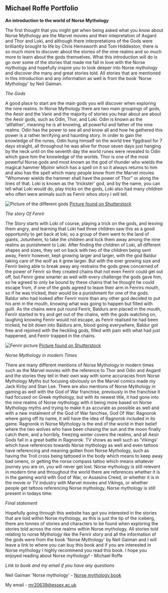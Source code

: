 ##  Michael Roffe Portfolio ##
**An introduction to the world of Norse Mythology**

The first thought that you might get when being asked what you know about Norse Mythology are the Marvel movies and their intepretation of Asgard and Thor and Loki, and although there interpretations of the Gods were brilliantly brought to life by Chris Hemsworth and Tom Hiddleston, there is so much more to discover about the stories of the nine realms and so much more to learn about the gods themselves. What this introduction will do is go over some of the stories that made me fall in love with the Norse mythology and hopefully inspire you to look deeper into Norse mythology and discover the many and great stories told. All stories that are mentioned in this introduction and any information as well is from the book 'Norse Mythology' by Neil Gaiman.


*The Gods*

A good place to start are the main gods you will discover when exploring the nine realms. In Norse Mythology there are two main groupings of gods, the Aesir and the Vanir and the majority of stories you hear about are about the Aesir gods, such as Odin, Thor, and Loki. Odin is known as the 'allfather', meaning he is all knowing, all powerful and father of the nine realms. Odin has the power to see all and know all and how he gathered this power is a rather terrifying and haunting story. In order to gain the knowledge of the runes, Odin hung himself on the world tree Yggdrasil for 7 days straight, all throughout he was alive for those seven days just hanging by the neck until on the seventh day the world runes were revealed to Odin which gave him the knowledge of the worlds. Thor is one of the most powerful Norse gods and most known as the god of thunder who wields the magical hammer Mjolnir which has a spell on it so it always returns to him and also has the spell which many people know from the Marvel movies "Whomever wields the hammer shall have the power of Thor" or along the lines of that. Loki is known as the 'trickster' god, and by the name, you can tell what Loki would do, play tricks on the gods, Loki also had many children who often were animals such as Fenrir whos story i will tell.

![Picture of the different gods](https://image.shutterstock.com/image-vector/norse-nordic-mythology-gods-600w-1316651117.jpg)
[Picture found on Shutterstock](https://image.shutterstock.com/image-vector/norse-nordic-mythology-gods-600w-1316651117.jpg)


*The story Of Fenrir*

The Story starts with Loki of course, playing a trick on the gods, and lesving them angry, and learning that Loki had three children saw this as a good opportunity to get back at loki, so a group of them went to the land of giants, Jotunheim, to take the children and lock them away among the nine realms as punishment to Loki. After finding the children of Loki, all different shapes and sizes, they set on back with two of the children being sent away, Fenrir however, kept growing larger and larger, with the god Baldur taking care of the wolf as it grew larger. But with the ever growing size and Fenrir being able to break away any restrains the gods grew concerned of the power of Fenrir so they created chains that not even Fenrir could get out off, but Fenrir grew smarter as well with every challenge the gods gave him, so he agreed to only be bound by these chains that he thought he could escape from, if one of the gods agreed to leave their arm in Fenrirs mouth, so if he was tricked, their would be a punishment for one of the gods. Baldur who had looked after Fenrir more than any other god decided to put his arm in the mouth, knowing what was going to happen but filled with guilt. As the chains were put round Fenrir, Baldurs arm placed in the mouth, Fenrir started to try and get out of the chains, with the gods watching on, laughing knowing Fenrir would not escape, as Fenrir realised he had been tricked, he bit down into Baldurs arm, blood going everywhere, Baldur got free and rejoined with the heckling gods, filled with pain with what had just happened, and Fenrir trapped in the chains.

![Fenrir picture](https://image.shutterstock.com/image-illustration/illustration-fenrir-giant-ice-wolf-600w-1962377044.jpg)
[Picture found on Shutterstock](https://www.shutterstock.com/image-illustration/illustration-fenrir-giant-ice-wolf-norse-1962377044)


*Norse Mythology in modern Times*

There are many different mentions of Norse Mythology in modern times such as the Marvel movies with the reference to Thor and Odin and Asgard and the stories they tell in their own way with some accuracies from Norse Mythology Myths but focusing obviously on the Marvel comics made my Jack Kirby and Stan Lee. There are also mentions of Norse Mythology in gaming as well with the God of War franchise, previously in the franchise it had focused on Greek mythology, but with its newest title, it had gone into the nine realms of Norse mythology with it being more based on Norse Mythology myths and trying to make it as accurate as possible as well and with a new instalment of the God of War fanchise, God Of War: Ragnorok where going off its name, it will have the idea of Ragnorok included in its game. Ragnorok in Norse Mythology is the end of the world in their belief where the two wolves who have been chasing the sun and the moon finally catch them, and a horribly, freezing winter covers the realms, and all Aesir Gods fall in a great battle in Ragnorok. TV shows as well such as 'Vikings' which have references towards Norse mythology as well and even tattoos have referencing and meaning gotten from Norse Mythology, such as having the Troll cross being tattooed in the body which means to keep away bad omens, or getting the norse compass tattoo which means whatever journey you are on, you will never get lost. Norse mythology is still relevent in modern time and throughout the world there are references whether it is in the gaming world with God of War, or Assasins Creed, or whether it is in the movie or TV industry with Marvel movies and Vikings, or whether people get tattoos referencing Norse mythology, Norse mythology is still present in todays time.


*Final statement*

Hopefully going through this website has got you interested in the stories that are told within Norse mythology, as this is just the tip of the iceberg, there are tonnes of stories and characters to be found when exploring the stories told across the nine realms within Norse mythology. All stories told relating to norse Mythology like the Fenrir story and all the information of the gods were from the book 'Norse Mythology' by Neil Gaiman and I will leave a link to where you can buy this book and if you are interested in Norse mythology I highly recommend you read this book. I hope you enjoyed reading about Norse mythology! - Michael Roffe

*Link to book and my email if you have any questions*

Neil Gaiman 'Norse mythology' - [Norse mythology book](https://www.amazon.co.uk/Norse-Mythology-Neil-Gaiman/dp/1408886812/ref=asc_df_1408886812?tag=bingshoppinga-21&linkCode=df0&hvadid=80333125119145&hvnetw=o&hvqmt=e&hvbmt=be&hvdev=c&hvlocint=&hvlocphy=&hvtargid=pla-4583932700372203&psc=1)

My email - mr20639@essex.ac.uk


















 


